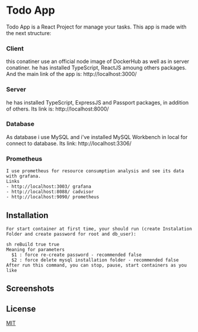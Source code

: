 # Todo App

Todo App is a React Project for manage your tasks. This app is made with the next structure:
### Client
this conatiner use an official node image of DockerHub as well as in server conatiner. he has installed TypeScript, ReactJS amoung others packages. And the main link of the app is: http://localhost:3000/
### Server
he has installed TypeScript, ExpressJS and Passport packages, in addition of others. Its link is: http://localhost:8000/
### Database
As database i use MySQL and i've installed MySQL Workbench in local for connect to database. Its link: http://localhost:3306/
### Prometheus
```
I use prometheus for resource consumption analysis and see its data with grafana.
Links
- http://localhost:3003/ grafana
- http://localhost:8088/ cadvisor
- http://localhost:9090/ prometheus
```

## Installation
<!--- ## Usage -->
```
For start container at first time, your should run (create Instalation Folder and create password for root and db_user):

sh reBuild true true
Meaning for parameters
  $1 : force re-create password - recommended false
  $2 : force delete mysql installation folder - recommended false
After run this command, you can stop, pause, start containers as you like
```

## Screenshots
## License
[MIT](https://choosealicense.com/licenses/mit/)
